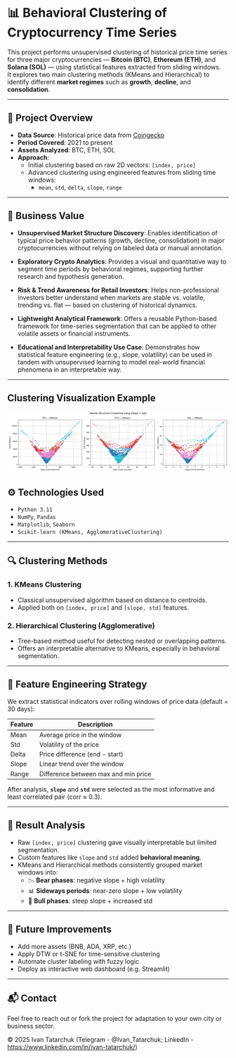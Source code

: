 # 📊 Behavioral Clustering of Cryptocurrency Time Series

This project performs unsupervised clustering of historical price time series for three major cryptocurrencies — **Bitcoin (BTC)**, **Ethereum (ETH)**, and **Solana (SOL)** — using statistical features extracted from sliding windows.  
It explores two main clustering methods (KMeans and Hierarchical) to identify different **market regimes** such as **growth**, **decline**, and **consolidation**.

---

## 🧠 Project Overview

- **Data Source**: Historical price data from [Coingecko](https://www.coingecko.com/)
- **Period Covered**: 2021 to present
- **Assets Analyzed**: BTC, ETH, SOL
- **Approach**:
  - Initial clustering based on raw 2D vectors: `[index, price]`
  - Advanced clustering using engineered features from sliding time windows:
    - `mean`, `std`, `delta`, `slope`, `range`

---

## 💼 Business Value

- **Unsupervised Market Structure Discovery**: Enables identification of typical price behavior patterns (growth, decline, consolidation) in major cryptocurrencies without relying on labeled data or manual annotation.

- **Exploratory Crypto Analytics**: Provides a visual and quantitative way to segment time periods by behavioral regimes, supporting further research and hypothesis generation.

- **Risk & Trend Awareness for Retail Investors**: Helps non-professional investors better understand when markets are stable vs. volatile, trending vs. flat — based on clustering of historical dynamics.

- **Lightweight Analytical Framework**: Offers a reusable Python-based framework for time-series segmentation that can be applied to other volatile assets or financial instruments.

- **Educational and Interpretability Use Case**: Demonstrates how statistical feature engineering (e.g., slope, volatility) can be used in tandem with unsupervised learning to model real-world financial phenomena in an interpretable way.

---

## Clustering Visualization Example
![Crypto Visual](visualizations_log/Market_Structure_Clustering_slope_std_Kmeans.png)

## ⚙️ Technologies Used

- `Python 3.11`
- `NumPy`, `Pandas`
- `Matplotlib`, `Seaborn`
- `Scikit-learn (KMeans, AgglomerativeClustering)`

---

## 🔍 Clustering Methods

### 1. **KMeans Clustering**

- Classical unsupervised algorithm based on distance to centroids.
- Applied both on `[index, price]` and `[slope, std]` features.

### 2. **Hierarchical Clustering (Agglomerative)**

- Tree-based method useful for detecting nested or overlapping patterns.
- Offers an interpretable alternative to KMeans, especially in behavioral segmentation.

---

## 🧬 Feature Engineering Strategy

We extract statistical indicators over rolling windows of price data (default = 30 days):

| Feature  | Description                          |
|----------|--------------------------------------|
| Mean     | Average price in the window          |
| Std      | Volatility of the price              |
| Delta    | Price difference (end - start)       |
| Slope    | Linear trend over the window         |
| Range    | Difference between max and min price |

After analysis, **`slope`** and **`std`** were selected as the most informative and least correlated pair (corr ≈ 0.3).

---

## 🧠 Result Analysis

- Raw `[index, price]` clustering gave visually interpretable but limited segmentation.
- Custom features like `slope` and `std` added **behavioral meaning**.
- KMeans and Hierarchical methods consistently grouped market windows into:
  - 📉 **Bear phases**: negative slope + high volatility
  - 📊 **Sideways periods**: near-zero slope + low volatility
  - 🚀 **Bull phases**: steep slope + increased std

---

## 🚀 Future Improvements

- Add more assets (BNB, ADA, XRP, etc.)
- Apply DTW or t-SNE for time-sensitive clustering
- Automate cluster labeling with fuzzy logic
- Deploy as interactive web dashboard (e.g. Streamlit)

---

## 📬 Contact

Feel free to reach out or fork the project for adaptation to your own city or business sector.

© 2025 Ivan Tatarchuk (Telegram - @Ivan_Tatarchuk; LinkedIn - https://www.linkedin.com/in/ivan-tatarchuk/)
